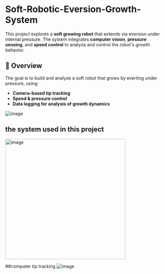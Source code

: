 # Soft-Robotic-Eversion-Growth-System
This project explores a **soft growing robot** that extends via eversion under internal pressure. The system integrates **computer vision**, **pressure sensing**, and **speed control** to analyze and control the robot's growth behavior.
## 🧠 Overview

The goal is to build and analyze a soft robot that grows by everting under pressure, using:
- **Camera-based tip tracking**
- **Speed & pressure control**
- **Data logging for analysis of growth dynamics**

![image](https://github.com/user-attachments/assets/ab52ea9d-cb59-4211-936e-ef0469b4fe14)
## the system used in this project
<img width="382" alt="image" src="https://github.com/user-attachments/assets/8d3a16a2-fc37-4b10-8373-4a182ddd4447" />

##computer tip tracking
![image](https://github.com/user-attachments/assets/6f4f62ca-7296-4a80-b8f6-dbd227a0d875)

